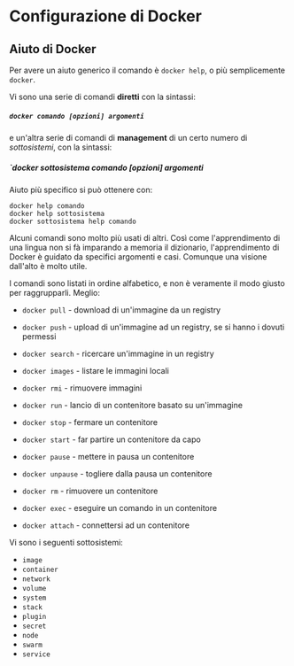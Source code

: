 # Configurazione di Docker

## Aiuto di Docker

Per avere un aiuto generico il comando è `docker help`, o più semplicemente `docker`.

Vi sono una serie di comandi **diretti** con la sintassi:

##### `docker comando [opzioni] argomenti`

e un'altra serie di comandi di **management** di un certo numero di _sottosistemi_, con la sintassi:

##### `docker sottosistema comando [opzioni] argomenti

Aiuto più specifico si può ottenere con:
```
docker help comando
docker help sottosistema
docker sottosistema help comando
```

Alcuni comandi sono molto più usati di altri. Così come l'apprendimento di una lingua non si fà imparando a memoria il dizionario, l'apprendimento di Docker è guidato da specifici argomenti e casi. Comunque una visione dall'alto è molto utile.

I comandi sono listati in ordine alfabetico, e non è veramente il modo giusto per raggrupparli. Meglio:

* `docker pull` - download di un'immagine da un registry
* `docker push` - upload di un'immagine ad un registry, se si hanno i dovuti permessi
* `docker search` - ricercare un'immagine in un registry
* `docker images` - listare le immagini locali
* `docker rmi` - rimuovere immagini

* `docker run` - lancio di un contenitore basato su un'immagine
* `docker stop` - fermare un contenitore
* `docker start` - far partire un contenitore da capo
* `docker pause` - mettere in pausa un contenitore
* `docker unpause` - togliere dalla pausa un contenitore
* `docker rm` - rimuovere un contenitore
* `docker exec` - eseguire un comando in un contenitore
* `docker attach` - connettersi ad un contenitore

Vi sono i seguenti sottosistemi:
* `image`
* `container`
* `network`
* `volume`
* `system`
* `stack`
* `plugin`
* `secret`
* `node`
* `swarm`
* `service`

